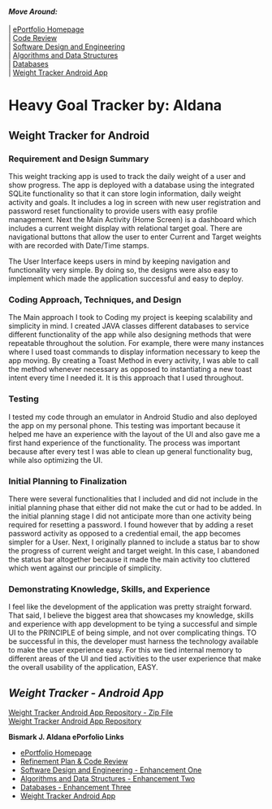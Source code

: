 #### _Move Around:_
| [ePortfolio Homepage](https://bizofsteel.github.io)<br>
| [Code Review](https://bizofsteel.github.io/Code_Review.html)<br>
| [Software Design and Engineering](https://bizofsteel.github.io/Software_Design_and_Engineering.html)<br> 
| [Algorithms and Data Structures](https://bizofsteel.github.io/Algorithms_and_Data_Structure.html)<br>
| [Databases](https://bizofsteel.github.io/Databases.html)<br>
| [Weight Tracker Android App](https://bizofsteel.github.io/DroidWeightApp.html)<br>



# Heavy Goal Tracker by: Aldana
## Weight Tracker for Android

### Requirement and Design Summary
This weight tracking app is used to track the daily weight of a user and show progress.  The app is deployed with a database using the integrated SQLite functionality so that it can store login information, daily weight activity and goals.   It includes a log in screen with new user registration and password reset functionality to provide users with easy profile management.   Next the Main Activity (Home Screen) is a dashboard which includes a current weight display with relational target goal.  There are navigational buttons that allow the user to enter Current and Target weights with are recorded with Date/Time stamps.

The User Interface keeps users in mind by keeping navigation and functionality very simple.  By doing so, the designs were also easy to implement which made the application successful and easy to deploy.

### Coding Approach, Techniques, and Design
The Main approach I took to Coding my project is keeping scalability and simplicity in mind.   I created JAVA classes different databases to service different functionality of the app while also designing methods that were repeatable throughout the solution.   For example, there were many instances where I used toast commands to display information necessary to keep the app moving.   By creating a Toast Method in every activity, I was able to call the method whenever necessary as opposed to instantiating a new toast intent every time I needed it.  It is this approach that I used throughout.

### Testing
I tested my code through an emulator in Android Studio and also deployed the app on my personal phone.  This testing was important because it helped me have an experience with the layout of the UI and also gave me a first hand experience of the functionality.   The process was important because after every test I was able to clean up general functionality bug, while also optimizing the UI.


### Initial Planning to Finalization
There were several functionalities that I included and did not include in the initial planning phase that either did not make the cut or had to be added.  In the initial planning stage I did not anticipate more than one activity being required for resetting a password.  I found however that by adding a reset password activity as opposed to a credential email, the app becomes simpler for a User.   Next, I originally planned to include a status bar to show the progress of current weight and target weight.   In this case, I abandoned the status bar altogether because it made the main activity too cluttered which went against our principle of simplicity.

### Demonstrating Knowledge, Skills, and Experience
I feel like the development of the application was pretty straight forward.  That said, I believe the biggest area that showcases my knowledge, skills and experience with app development to be tying a successful and simple UI to the PRINCIPLE of being simple, and not over complicating things.   TO be successful in this, the developer must harness the technology available to make the user experience easy.   For this we tied internal memory to different areas of the UI and tied activities to the user experience that make the overall usability of the application, EASY.

## _Weight Tracker - Android App_

[Weight Tracker Android App Repository - Zip File](https://bizofsteel.github.io/DroidWeightApp/CS-340%20Activity%207-2%20-%20Aldana%20(Weight%20Tracking).zip)<br>
[Weight Tracker Android App Repository](https://github.com/BizofSteel/DroidWeightApp)<br>



**Bismark J. Aldana ePorfolio Links**<br>
* [ePortfolio Homepage](https://bizofsteel.github.io)<br>
* [Refinement Plan & Code Review](https://bizofsteel.github.io/Code_Review.html)<br>
* [Software Design and Engineering - Enhancement One](https://bizofsteel.github.io/Software_Design_and_Engineering.html)<br>
* [Algorithms and Data Structures - Enhancement Two](https://bizofsteel.github.io/Algorithms_and_Data_Structure.html)<br>
* [Databases - Enhancement Three](https://bizofsteel.github.io/Databases.html)<br>
* [Weight Tracker Android App](https://bizofsteel.github.io/DroidWeightApp.html)<br>

